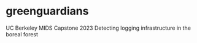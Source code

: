 # greenguardians
UC Berkeley MIDS Capstone 2023 Detecting logging infrastructure in the boreal forest
